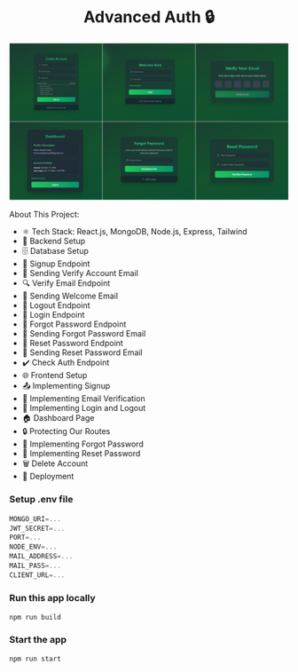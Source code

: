 
<h1 align="center">Advanced Auth 🔒 </h1>

![Demo App](frontend\public\photo-collage.png)

About This Project:
-   ⚛️ Tech Stack: React.js, MongoDB, Node.js, Express, Tailwind
-   🔧 Backend Setup
-   🗄️ Database Setup
-   🔐 Signup Endpoint
-   📧 Sending Verify Account Email
-   🔍 Verify Email Endpoint
-   📧 Sending Welcome Email
-   🚪 Logout Endpoint
-   🔑 Login Endpoint
-   🔄 Forgot Password Endpoint
-   📧 Sending Forgot Password Email
-   🔁 Reset Password Endpoint
-   📧 Sending Reset Password Email
-   ✔️ Check Auth Endpoint
-   🌐 Frontend Setup
-   📤 Implementing Signup
-   📧 Implementing Email Verification
-   🔑 Implementing Login and Logout
-   🏠 Dashboard Page
-   🔒 Protecting Our Routes
-   🔄 Implementing Forgot Password
-   🔁 Implementing Reset Password
-   🗑️ Delete Account
-   🚀 Deployment

### Setup .env file

```js
MONGO_URI=...
JWT_SECRET=...
PORT=...
NODE_ENV=...
MAIL_ADDRESS=...
MAIL_PASS=...
CLIENT_URL=...
```

### Run this app locally

```shell
npm run build
```

### Start the app

```shell
npm run start
```
